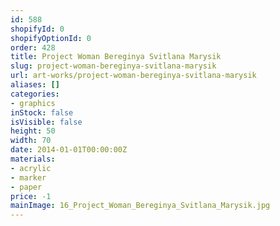```yaml
---
id: 588
shopifyId: 0
shopifyOptionId: 0
order: 428
title: Project Woman Bereginya Svitlana Marysik
slug: project-woman-bereginya-svitlana-marysik
url: art-works/project-woman-bereginya-svitlana-marysik
aliases: []
categories:
- graphics
inStock: false
isVisible: false
height: 50
width: 70
date: 2014-01-01T00:00:00Z
materials:
- acrylic
- marker
- paper
price: -1
mainImage: 16_Project_Woman_Bereginya_Svitlana_Marysik.jpg
---
```

